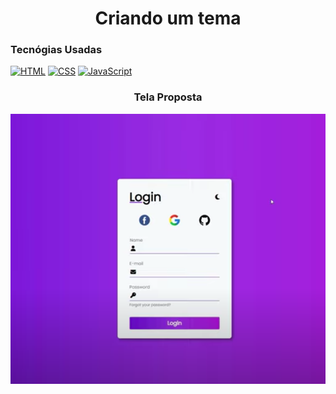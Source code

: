 <h1 align="center"> 
    Criando um tema
</h1>

<h3> 
    Tecnógias Usadas
</h3>

[![HTML](https://img.shields.io/badge/HTML-%23FFac45.svg?&style=for-the-badge&logo=html5&logoColor=white&color=orange)](https://github.com/)
[![CSS](https://img.shields.io/badge/CSS-%23FFac45.svg?&style=for-the-badge&logo=css3&logoColor=white&color=blue)](https://github.com/)
[![JavaScript](https://img.shields.io/badge/JAVASCRIPT-%23FFac45.svg?&style=for-the-badge&logo=javascript&logoColor=white&color=yellow)](https://github.com/) 

<h3 align="center"> 
    Tela Proposta
</h3>
<img 
    src="https://github.com/srodrigo28/theme_html/blob/main/img/project.png?raw=true" 
    alt="imagem teste"
/>